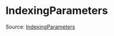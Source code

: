 # IndexingParameters

Source: [IndexingParameters](../../csrc/device_lower/analysis/index_compute.cpp#L89)
